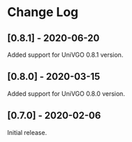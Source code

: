# Change Log

## [0.8.1] - 2020-06-20
Added support for UniVGO 0.8.1 version.

## [0.8.0] - 2020-03-15
Added support for UniVGO 0.8.0 version.

## [0.7.0] - 2020-02-06
Initial release.
